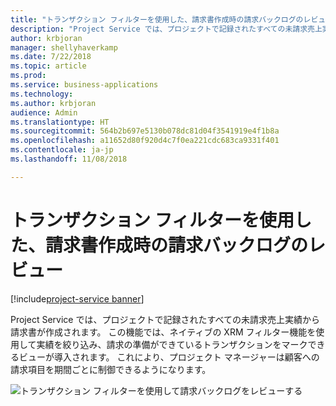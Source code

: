 ```yaml
---
title: "トランザクション フィルターを使用した、請求書作成時の請求バックログのレビュー"
description: "Project Service では、プロジェクトで記録されたすべての未請求売上実績から請求書が作成されます。"
author: krbjoran
manager: shellyhaverkamp
ms.date: 7/22/2018
ms.topic: article
ms.prod: 
ms.service: business-applications
ms.technology: 
ms.author: krbjoran
audience: Admin
ms.translationtype: HT
ms.sourcegitcommit: 564b2b697e5130b078dc81d04f3541919e4f1b8a
ms.openlocfilehash: a11652d80f920d4c7f0ea221cdc683ca9331f401
ms.contentlocale: ja-jp
ms.lasthandoff: 11/08/2018

---
```

#  <a name="use-transaction-filters-to-review-invoicing-backlog-when-creating-invoices"></a>トランザクション フィルターを使用した、請求書作成時の請求バックログのレビュー 

[!include[project-service banner](../../../includes/project-service.md)]




Project Service では、プロジェクトで記録されたすべての未請求売上実績から請求書が作成されます。 この機能では、ネイティブの XRM フィルター機能を使用して実績を絞り込み、請求の準備ができているトランザクションをマークできるビューが導入されます。 これにより、プロジェクト マネージャーは顧客への請求項目を期間ごとに制御できるようになります。

![トランザクション フィルターを使用して請求バックログをレビューする](media/use-transaction-filters-review-invoicing-backlog-creating-invoices-1.png "トランザクション フィルターを使用して請求バックログをレビューする")

<!-- Picture 1 -->


